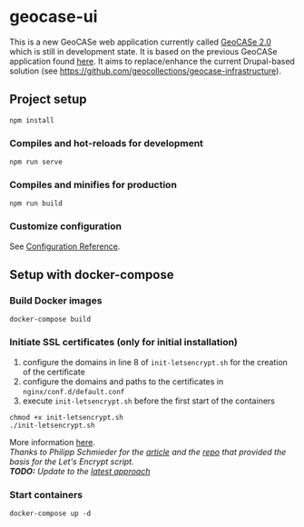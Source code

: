 # geocase-ui
This is a new GeoCASe web application currently called [GeoCASe 2.0](http://geocase.geocollections.info) which is still in development state. 
It is based on the previous GeoCASe application found [here](http://geocase.eu). It aims to replace/enhance the current Drupal-based solution (see https://github.com/geocollections/geocase-infrastructure).

## Project setup
```
npm install
```

### Compiles and hot-reloads for development
```
npm run serve
```

### Compiles and minifies for production
```
npm run build
```

### Customize configuration
See [Configuration Reference](https://cli.vuejs.org/config/).

## Setup with docker-compose

### Build Docker images
```
docker-compose build
```

### Initiate SSL certificates (only for initial installation)
1)  configure the domains in line 8 of `init-letsencrypt.sh` for the creation of the certificate
1)  configure the domains and paths to the certificates in `nginx/conf.d/default.conf`
1)  execute `init-letsencrypt.sh` before the first start of the containers
```
chmod +x init-letsencrypt.sh
./init-letsencrypt.sh
```
More information [here](https://medium.com/@pentacent/nginx-and-lets-encrypt-with-docker-in-less-than-5-minutes-b4b8a60d3a71).\
*Thanks to Philipp Schmieder for the [article](https://medium.com/@pentacent/nginx-and-lets-encrypt-with-docker-in-less-than-5-minutes-b4b8a60d3a71) and the [repo](https://github.com/wmnnd/nginx-certbot) that provided the basis for the Let's Encrypt script.*\
*__TODO:__ Update to the [latest approach](https://medium.com/@pentacent/lets-encrypt-for-your-docker-app-in-less-than-5-minutes-24e5b38ca40b)*

### Start containers
```
docker-compose up -d
```
